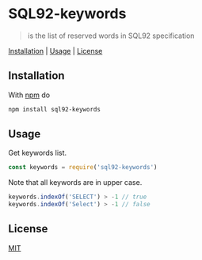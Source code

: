 # SQL92-keywords

> is the list of reserved words in SQL92 specification

[Installation](#installation) |
[Usage](#usage) |
[License](#license)

## Installation

With [npm](https://npmjs.org/) do

```bash
npm install sql92-keywords
```

## Usage

Get keywords list.

```javascript
const keywords = require('sql92-keywords')
```

Note that all keywords are in upper case.

```javascript
keywords.indexOf('SELECT') > -1 // true
keywords.indexOf('Select') > -1 // false
```

## License

[MIT](http://g14n.info/mit-license/)
